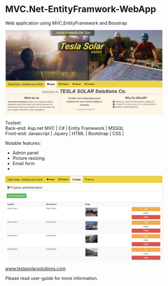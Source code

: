 # MVC.Net-EntityFramwork-WebApp
Web application using MVC,EntityFramework and Boostrap

![Preview](https://github.com/markomitr/Asp.Net-MVC-EntityFramwork-WebApp/blob/master/Media/TeslaSolar_LandingPage.PNG)

Toolset:	
Back-end: Asp.net MVC | C# | Entity Framework | MSSQL  
Front-end: Javascript | Jquery |  HTML | Bootstrap | CSS | 

Notable features:
- Admin panel
- Picture resizing
- Email form
- 
![Preview](https://github.com/markomitr/Asp.Net-MVC-EntityFramwork-WebApp/blob/master/Media/TeslaSolar_AdminPage.PNG)

www.teslasolarsolutions.com

Please read user-guide for more information.
